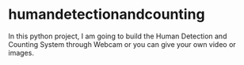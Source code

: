 # humandetectionandcounting
In this python project, I am going to build the Human Detection and Counting System through Webcam or you can give your own video or images.
